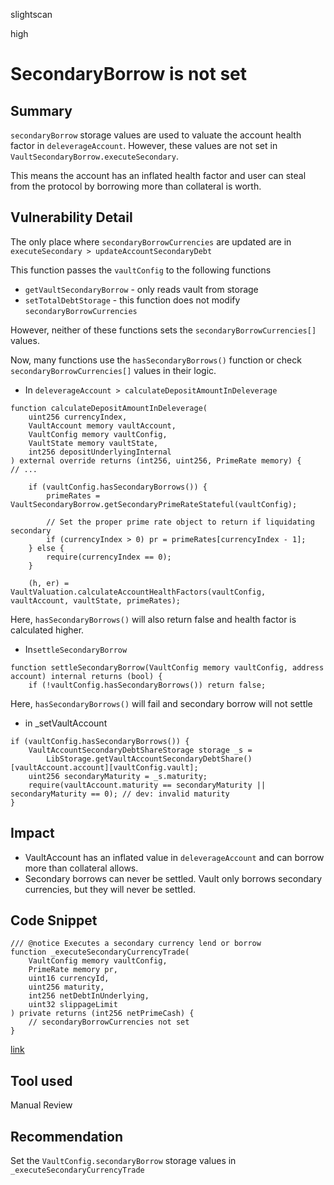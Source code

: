 slightscan

high

# SecondaryBorrow is not set

## Summary

`secondaryBorrow` storage values are used to valuate the account health factor in `deleverageAccount`. However, these values are not set in `VaultSecondaryBorrow.executeSecondary`. 

This means the account has an inflated health factor and user can steal from the protocol by borrowing more than collateral is worth.

## Vulnerability Detail

The only place where `secondaryBorrowCurrencies` are updated are in  `executeSecondary > updateAccountSecondaryDebt`

This function passes the `vaultConfig` to the following functions

- `getVaultSecondaryBorrow` - only reads vault from storage
- `setTotalDebtStorage` - this function does not modify `secondaryBorrowCurrencies`

However, neither of these functions sets the `secondaryBorrowCurrencies[]` values.

Now, many functions use the `hasSecondaryBorrows()` function or check `secondaryBorrowCurrencies[]` values in their logic. 

- In `deleverageAccount > calculateDepositAmountInDeleverage`

```solidity
function calculateDepositAmountInDeleverage(
    uint256 currencyIndex,
    VaultAccount memory vaultAccount,
    VaultConfig memory vaultConfig,
    VaultState memory vaultState,
    int256 depositUnderlyingInternal
) external override returns (int256, uint256, PrimeRate memory) {
// ...

    if (vaultConfig.hasSecondaryBorrows()) {
        primeRates = VaultSecondaryBorrow.getSecondaryPrimeRateStateful(vaultConfig);

        // Set the proper prime rate object to return if liquidating secondary
        if (currencyIndex > 0) pr = primeRates[currencyIndex - 1];
    } else {
        require(currencyIndex == 0);
    }

    (h, er) = VaultValuation.calculateAccountHealthFactors(vaultConfig, vaultAccount, vaultState, primeRates);
```

Here, `hasSecondaryBorrows()` will also return false and health factor is calculated higher.

- In`settleSecondaryBorrow`

```solidity
function settleSecondaryBorrow(VaultConfig memory vaultConfig, address account) internal returns (bool) {
	if (!vaultConfig.hasSecondaryBorrows()) return false;
```

Here, `hasSecondaryBorrows()` will fail and secondary borrow will not settle

- in _setVaultAccount

```solidity
if (vaultConfig.hasSecondaryBorrows()) {
    VaultAccountSecondaryDebtShareStorage storage _s = 
        LibStorage.getVaultAccountSecondaryDebtShare()[vaultAccount.account][vaultConfig.vault];
    uint256 secondaryMaturity = _s.maturity;
    require(vaultAccount.maturity == secondaryMaturity || secondaryMaturity == 0); // dev: invalid maturity
}
```

## Impact

- VaultAccount has an inflated value in `deleverageAccount` and can borrow more than collateral allows.
- Secondary borrows can never be settled. Vault only borrows secondary currencies, but they will never be settled.

## Code Snippet

```solidity
/// @notice Executes a secondary currency lend or borrow
function _executeSecondaryCurrencyTrade(
    VaultConfig memory vaultConfig,
    PrimeRate memory pr,
    uint16 currencyId,
    uint256 maturity,
    int256 netDebtInUnderlying,
    uint32 slippageLimit
) private returns (int256 netPrimeCash) {
    // secondaryBorrowCurrencies not set
}
```

[link](https://github.com/notional-finance/contracts-v2/blob/0081d43e518c7dae86b80e902b5897693dbf1556/contracts/internal/vaults/VaultSecondaryBorrow.sol/#L337)

## Tool used

Manual Review

## Recommendation

Set the `VaultConfig.secondaryBorrow` storage values in `_executeSecondaryCurrencyTrade`